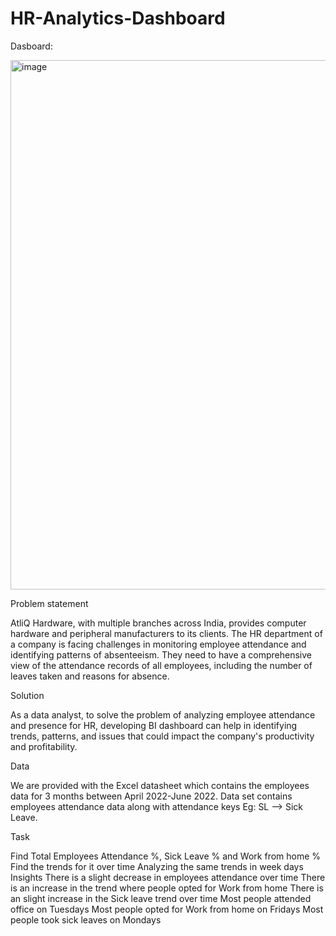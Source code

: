 # HR-Analytics-Dashboard

Dasboard:

<img width="847" alt="image" src="https://github.com/mustafamahmoodstud/HR-Analytics-Dashboard/assets/102355670/8f75d81d-8956-4155-84d7-c31de6f57de6">

Problem statement

AtliQ Hardware, with multiple branches across India, provides computer hardware and peripheral manufacturers to its clients. The HR department of a company is facing challenges in monitoring employee attendance and identifying patterns of absenteeism. They need to have a comprehensive view of the attendance records of all employees, including the number of leaves taken and reasons for absence.

Solution

As a data analyst, to solve the problem of analyzing employee attendance and presence for HR, developing BI dashboard can help in identifying trends, patterns, and issues that could impact the company's productivity and profitability.

Data

We are provided with the Excel datasheet which contains the employees data for 3 months between April 2022-June 2022. Data set contains employees attendance data along with attendance keys Eg: SL --> Sick Leave.

Task

Find Total Employees Attendance %, Sick Leave % and Work from home %
Find the trends for it over time
Analyzing the same trends in week days
Insights
There is a slight decrease in employees attendance over time
There is an increase in the trend where people opted for Work from home
There is an slight increase in the Sick leave trend over time
Most people attended office on Tuesdays
Most people opted for Work from home on Fridays
Most people took sick leaves on Mondays
